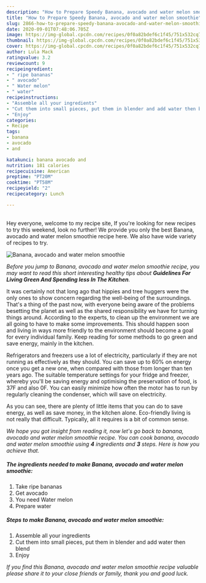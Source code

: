 ```yaml
---
description: "How to Prepare Speedy Banana, avocado and water melon smoothie"
title: "How to Prepare Speedy Banana, avocado and water melon smoothie"
slug: 2866-how-to-prepare-speedy-banana-avocado-and-water-melon-smoothie
date: 2020-09-01T07:48:06.705Z
image: https://img-global.cpcdn.com/recipes/0f0a82bdef6c1f45/751x532cq70/banana-avocado-and-water-melon-smoothie-recipe-main-photo.jpg
thumbnail: https://img-global.cpcdn.com/recipes/0f0a82bdef6c1f45/751x532cq70/banana-avocado-and-water-melon-smoothie-recipe-main-photo.jpg
cover: https://img-global.cpcdn.com/recipes/0f0a82bdef6c1f45/751x532cq70/banana-avocado-and-water-melon-smoothie-recipe-main-photo.jpg
author: Lula Mack
ratingvalue: 3.2
reviewcount: 9
recipeingredient:
- " ripe bananas"
- " avocado"
- " Water melon"
- " water"
recipeinstructions:
- "Assemble all your ingredients"
- "Cut them into small pieces, put them in blender and add water then blend"
- "Enjoy"
categories:
- Recipe
tags:
- banana
- avocado
- and

katakunci: banana avocado and 
nutrition: 181 calories
recipecuisine: American
preptime: "PT20M"
cooktime: "PT58M"
recipeyield: "2"
recipecategory: Lunch

---
```

<br>
Hey everyone, welcome to my recipe site, If you're looking for new recipes to try this weekend, look no further! We provide you only the best Banana, avocado and water melon smoothie recipe here. We also have wide variety of recipes to try.
<br>


![Banana, avocado and water melon smoothie](https://img-global.cpcdn.com/recipes/0f0a82bdef6c1f45/751x532cq70/banana-avocado-and-water-melon-smoothie-recipe-main-photo.jpg)

<i>Before you jump to Banana, avocado and water melon smoothie recipe, you may want to read this short interesting healthy tips about 
<strong>Guidelines For Living Green And Spending less In The Kitchen</strong>.</i>
</br>

It was certainly not that long ago that hippies and tree huggers were the only ones to show concern regarding the well-being of the surroundings. That's a thing of the past now, with everyone being aware of the problems besetting the planet as well as the shared responsibility we have for turning things around. According to the experts, to clean up the environment we are all going to have to make some improvements. This should happen soon and living in ways more friendly to the environment should become a goal for every individual family. Keep reading for some methods to go green and save energy, mainly in the kitchen.

Refrigerators and freezers use a lot of electricity, particularly if they are not running as effectively as they should. You can save up to 60% on energy once you get a new one, when compared with those from longer than ten years ago. The suitable temperature settings for your fridge and freezer, whereby you'll be saving energy and optimising the preservation of food, is 37F and also 0F. You can easily minimize how often the motor has to run by regularly cleaning the condenser, which will save on electricity.

As you can see, there are plenty of little items that you can do to save energy, as well as save money, in the kitchen alone. Eco-friendly living is not really that difficult. Typically, all it requires is a bit of common sense.


<i>We hope you got insight from reading it, now let's go back to banana, avocado and water melon smoothie recipe. You can cook banana, avocado and water melon smoothie using <strong>4</strong> ingredients and <strong>3</strong> steps. Here is how you achieve that.
</i>

##### The ingredients needed to make Banana, avocado and water melon smoothie:

1. Take  ripe bananas
1. Get  avocado
1. You need  Water melon
1. Prepare  water


##### Steps to make Banana, avocado and water melon smoothie:

1. Assemble all your ingredients
1. Cut them into small pieces, put them in blender and add water then blend
1. Enjoy


<i>If you find this Banana, avocado and water melon smoothie recipe valuable please share it to your close friends or family, thank you and good luck.</i>
